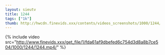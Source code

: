 ```yaml
--- 
layout: sieutv
title: 1244
tags: ["1k"]
thumb: http://hwcdn.finevids.xxx/contents/videos_screenshots/1000/1244/preview.mp4.jpg
---
```

{% include video src="http://www.finevids.xxx/get_file/1/fda61af9dbefed6c754d3d8a8b7ce504/1000/1244/1244.mp4/" %} 
